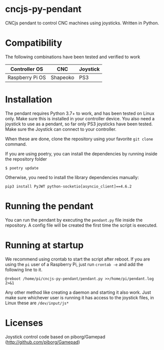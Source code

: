 # cncjs-py-pendant
CNCjs pendant to control CNC machines using joysticks. Written in Python.

# Compatibility
The following combinations have been tested and verified to work

| Controller OS   | CNC      | Joystick |
|-----------------|----------|----------|
| Raspberry Pi OS | Shapeoko | PS3      |

# Installation

The pendant requires Python 3.7+ to work, and has been tested on Linux only. Make sure this is installed in your controller device. You also need a joystick to use as a pendant, so far only PS3 joysticks have been tested. Make sure the Joystick can connect to your controller.

When these are done, clone the repository using your favorite `git clone` command.

If you are using poetry, you can install the dependencies by running inside the repository folder

```
$ poetry update
```

Otherwise, you need to install the library dependencies manually:

```
pip3 install PyJWT python-socketio[asyncio_client]==4.6.2
```

# Running the pendant

You can run the pendant by executing the `pendant.py` file inside the repository. A config file will be created the first time the script is executed.

# Running at startup

We recommend using crontab to start the script after reboot. If you are using the `pi` user of a Raspberry Pi, just run `crontab -e` and add the following line to it. 

```
@reboot /home/pi/cncjs-py-pendant/pendant.py >>/home/pi/pendant.log 2>&1
```

Any other method like creating a daemon and starting it also work. Just make sure whichever user is running it has access to the joystick files, in Linux these are `/dev/input/js*`

# Licenses
Joystick control code based on piborg/Gamepad (http://github.com/piborg/Gamepad)
